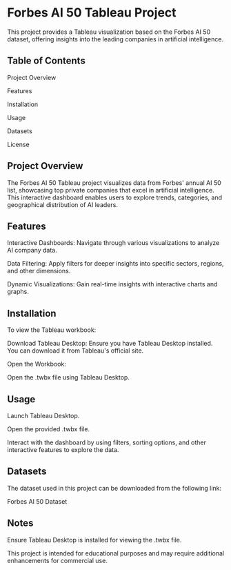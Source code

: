 # Forbes AI 50 Tableau Project

This project provides a Tableau visualization based on the Forbes AI 50 dataset, offering insights into the leading companies in artificial intelligence.

## Table of Contents

Project Overview

Features

Installation

Usage

Datasets

License

## Project Overview

The Forbes AI 50 Tableau project visualizes data from Forbes' annual AI 50 list, showcasing top private companies that excel in artificial intelligence. This interactive dashboard enables users to explore trends, categories, and geographical distribution of AI leaders.

## Features

Interactive Dashboards: Navigate through various visualizations to analyze AI company data.

Data Filtering: Apply filters for deeper insights into specific sectors, regions, and other dimensions.

Dynamic Visualizations: Gain real-time insights with interactive charts and graphs.

## Installation

To view the Tableau workbook:

Download Tableau Desktop: Ensure you have Tableau Desktop installed. You can download it from Tableau's official site.

Open the Workbook:

Open the .twbx file using Tableau Desktop.

## Usage

Launch Tableau Desktop.

Open the provided .twbx file.

Interact with the dashboard by using filters, sorting options, and other interactive features to explore the data.

## Datasets

The dataset used in this project can be downloaded from the following link:

Forbes AI 50 Dataset

## Notes

Ensure Tableau Desktop is installed for viewing the .twbx file.

This project is intended for educational purposes and may require additional enhancements for commercial use.
